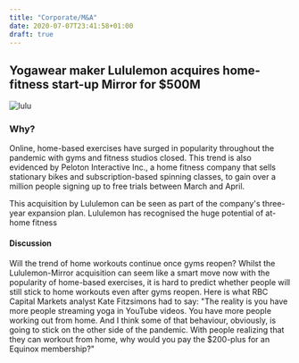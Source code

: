 ```yaml
---
title: "Corporate/M&A"
date: 2020-07-07T23:41:58+01:00
draft: true
---
```


## Yogawear maker Lululemon acquires home-fitness start-up Mirror for $500M
![lulu](lulu.jpg)


### Why?
Online, home-based exercises have surged in popularity throughout the pandemic with gyms and fitness studios closed. This trend is also evidenced by Peloton Interactive Inc., a home fitness company that sells stationary bikes and subscription-based spinning classes, to gain over a million people signing up to free trials between March and April. 

This acquisition by Lululemon can be seen as part of the company's three-year expansion plan. Lululemon has recognised the huge potential of   at-home fitness

#### Discussion
Will the trend of home workouts continue once gyms reopen? Whilst the Lululemon-Mirror acquisition can seem like a smart move now with the popularity of home-based exercises, it is hard to predict whether people will still stick to home workouts even after gyms reopen. Here is what RBC Capital Markets analyst Kate Fitzsimons had to say: "The reality is you have more people streaming yoga in YouTube videos. You have more people working out from home. And I think some of that behaviour, obviously, is going to stick on the other side of the pandemic. With people realizing that they can workout from home, why would you pay the $200-plus for an Equinox membership?"

